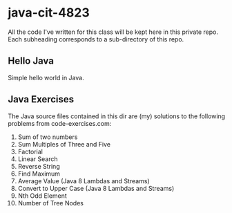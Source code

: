 # java-cit-4823

All the code I've written for this class will be kept here in this private repo. Each subheading corresponds to a sub-directory of this repo.

## Hello Java

Simple hello world in Java.

## Java Exercises

The Java source files contained in this dir are (my) solutions to the following problems from code-exercises.com:

1. Sum of two numbers
2. Sum Multiples of Three and Five
3. Factorial
4. Linear Search
5. Reverse String
6. Find Maximum
7. Average Value (Java 8 Lambdas and Streams)
8. Convert to Upper Case (Java 8 Lambdas and Streams)
9. Nth Odd Element
10. Number of Tree Nodes

